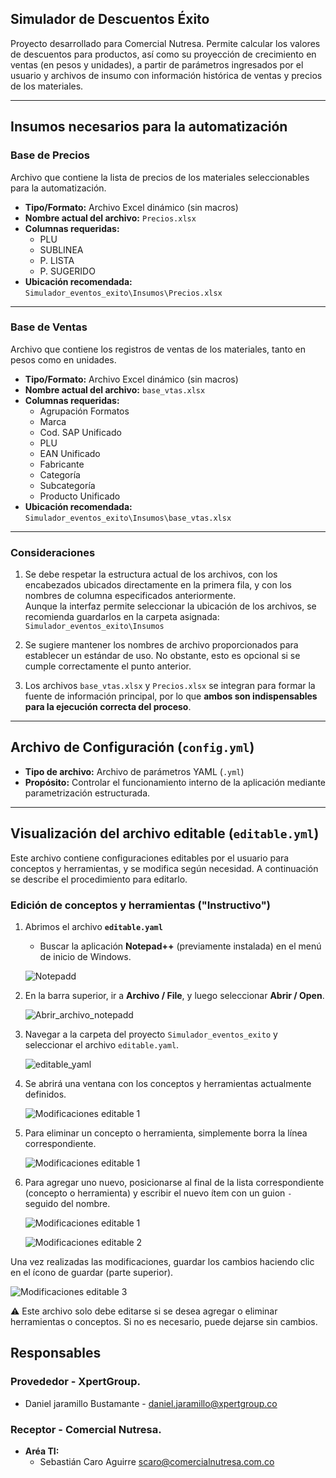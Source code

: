 ## Simulador de Descuentos Éxito

Proyecto desarrollado para Comercial Nutresa. Permite calcular los valores de descuentos para productos, así como su proyección de crecimiento en ventas (en pesos y unidades), a partir de parámetros ingresados por el usuario y archivos de insumo con información histórica de ventas y precios de los materiales.

---

## Insumos necesarios para la automatización

### Base de Precios

Archivo que contiene la lista de precios de los materiales seleccionables para la automatización.

- **Tipo/Formato:** Archivo Excel dinámico (sin macros)  
- **Nombre actual del archivo:** `Precios.xlsx`  
- **Columnas requeridas:**
  - PLU
  - SUBLINEA
  - P. LISTA
  - P. SUGERIDO  
- **Ubicación recomendada:**  
  `Simulador_eventos_exito\Insumos\Precios.xlsx`

---

### Base de Ventas

Archivo que contiene los registros de ventas de los materiales, tanto en pesos como en unidades.

- **Tipo/Formato:** Archivo Excel dinámico (sin macros)  
- **Nombre actual del archivo:** `base_vtas.xlsx`  
- **Columnas requeridas:**
  - Agrupación Formatos
  - Marca
  - Cod. SAP Unificado
  - PLU
  - EAN Unificado
  - Fabricante
  - Categoría
  - Subcategoría
  - Producto Unificado  
- **Ubicación recomendada:**  
  `Simulador_eventos_exito\Insumos\base_vtas.xlsx`

---

### Consideraciones

1. Se debe respetar la estructura actual de los archivos, con los encabezados ubicados directamente en la primera fila, y con los nombres de columna especificados anteriormente.  
   Aunque la interfaz permite seleccionar la ubicación de los archivos, se recomienda guardarlos en la carpeta asignada:  
   `Simulador_eventos_exito\Insumos`

2. Se sugiere mantener los nombres de archivo proporcionados para establecer un estándar de uso. No obstante, esto es opcional si se cumple correctamente el punto anterior.

3. Los archivos `base_vtas.xlsx` y `Precios.xlsx` se integran para formar la fuente de información principal, por lo que **ambos son indispensables para la ejecución correcta del proceso**.

---

## Archivo de Configuración (`config.yml`)

- **Tipo de archivo:** Archivo de parámetros YAML (`.yml`)
- **Propósito:** Controlar el funcionamiento interno de la aplicación mediante parametrización estructurada.

---

## Visualización del archivo editable (`editable.yml`)

Este archivo contiene configuraciones editables por el usuario para conceptos y herramientas, y se modifica según necesidad. A continuación se describe el procedimiento para editarlo.

### Edición de conceptos y herramientas ("Instructivo")

1. Abrimos el archivo **`editable.yaml`**

   - Buscar la aplicación **Notepad++** (previamente instalada) en el menú de inicio de Windows.

   ![Notepadd](Img/Notepad++.png)

2. En la barra superior, ir a **Archivo / File**, y luego seleccionar **Abrir / Open**.

   ![Abrir_archivo_notepadd](Img/Abrir_archivo_notepadd.png)

3. Navegar a la carpeta del proyecto `Simulador_eventos_exito` y seleccionar el archivo `editable.yaml`.

   ![editable_yaml](Img/editable_yaml.png)

4. Se abrirá una ventana con los conceptos y herramientas actualmente definidos.

   ![Modificaciones editable 1](Img/herramientas_conceptos.png)

5. Para eliminar un concepto o herramienta, simplemente borra la línea correspondiente.

   ![Modificaciones editable 1](Img/Modificaciones_editable.png)

6. Para agregar uno nuevo, posicionarse al final de la lista correspondiente (concepto o herramienta) y escribir el nuevo ítem con un guion `-` seguido del nombre.

   ![Modificaciones editable 1](Img/Modificaciones_editable-1.png)

   
   ![Modificaciones editable 2](Img/Modificaciones_editable-2.png)

Una vez realizadas las modificaciones, guardar los cambios haciendo clic en el ícono de guardar (parte superior).

   ![Modificaciones editable 3](Img/Modificaciones_editable-3.png)

⚠️ Este archivo solo debe editarse si se desea agregar o eliminar herramientas o conceptos. Si no es necesario, puede dejarse sin cambios.


## Responsables
### Provededor - XpertGroup.
* Daniel jaramillo Bustamante - daniel.jaramillo@xpertgroup.co

### Receptor - Comercial Nutresa.
* **Aréa TI:**
    * Sebastián Caro Aguirre scaro@comercialnutresa.com.co

